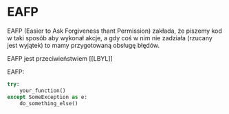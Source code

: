 # EAFP

EAFP (Easier to Ask Forgiveness thant Permission) zakłada, że piszemy kod w taki sposób aby wykonał akcje, a gdy coś w nim nie zadziała (rzucany jest wyjątek) to mamy przygotowaną obsługę błędów.

EAFP jest przeciwieństwiem [[LBYL]]

EAFP:
``` python
try:
	your_function()
except SomeException as e:
	do_something_else()
```